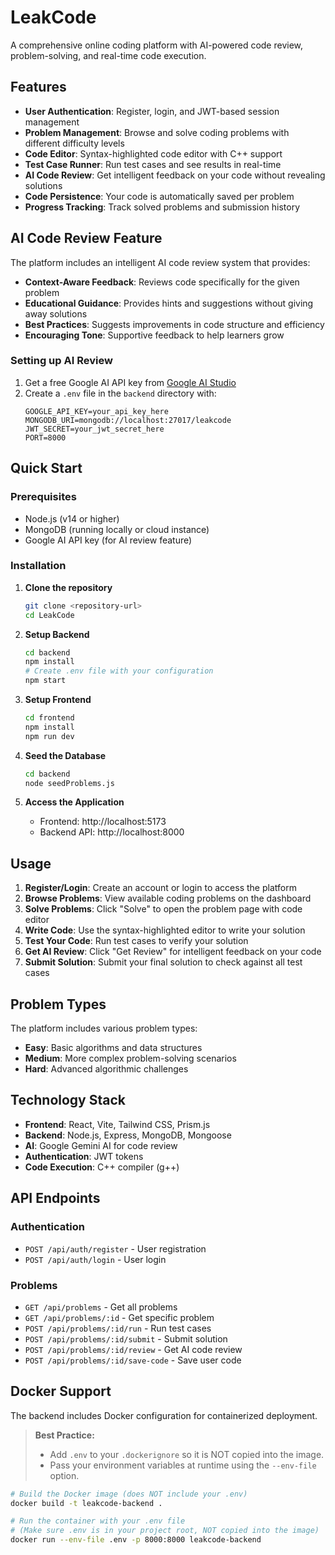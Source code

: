 # LeakCode

A comprehensive online coding platform with AI-powered code review, problem-solving, and real-time code execution.

## Features

- **User Authentication**: Register, login, and JWT-based session management
- **Problem Management**: Browse and solve coding problems with different difficulty levels
- **Code Editor**: Syntax-highlighted code editor with C++ support
- **Test Case Runner**: Run test cases and see results in real-time
- **AI Code Review**: Get intelligent feedback on your code without revealing solutions
- **Code Persistence**: Your code is automatically saved per problem
- **Progress Tracking**: Track solved problems and submission history

## AI Code Review Feature

The platform includes an intelligent AI code review system that provides:

- **Context-Aware Feedback**: Reviews code specifically for the given problem
- **Educational Guidance**: Provides hints and suggestions without giving away solutions
- **Best Practices**: Suggests improvements in code structure and efficiency
- **Encouraging Tone**: Supportive feedback to help learners grow

### Setting up AI Review

1. Get a free Google AI API key from [Google AI Studio](https://makersuite.google.com/app/apikey)
2. Create a `.env` file in the `backend` directory with:
   ```
   GOOGLE_API_KEY=your_api_key_here
   MONGODB_URI=mongodb://localhost:27017/leakcode
   JWT_SECRET=your_jwt_secret_here
   PORT=8000
   ```

## Quick Start

### Prerequisites

- Node.js (v14 or higher)
- MongoDB (running locally or cloud instance)
- Google AI API key (for AI review feature)

### Installation

1. **Clone the repository**
   ```bash
   git clone <repository-url>
   cd LeakCode
   ```

2. **Setup Backend**
   ```bash
   cd backend
   npm install
   # Create .env file with your configuration
   npm start
   ```

3. **Setup Frontend**
   ```bash
   cd frontend
   npm install
   npm run dev
   ```

4. **Seed the Database**
   ```bash
   cd backend
   node seedProblems.js
   ```

5. **Access the Application**
   - Frontend: http://localhost:5173
   - Backend API: http://localhost:8000

## Usage

1. **Register/Login**: Create an account or login to access the platform
2. **Browse Problems**: View available coding problems on the dashboard
3. **Solve Problems**: Click "Solve" to open the problem page with code editor
4. **Write Code**: Use the syntax-highlighted editor to write your solution
5. **Test Your Code**: Run test cases to verify your solution
6. **Get AI Review**: Click "Get Review" for intelligent feedback on your code
7. **Submit Solution**: Submit your final solution to check against all test cases

## Problem Types

The platform includes various problem types:
- **Easy**: Basic algorithms and data structures
- **Medium**: More complex problem-solving scenarios
- **Hard**: Advanced algorithmic challenges

## Technology Stack

- **Frontend**: React, Vite, Tailwind CSS, Prism.js
- **Backend**: Node.js, Express, MongoDB, Mongoose
- **AI**: Google Gemini AI for code review
- **Authentication**: JWT tokens
- **Code Execution**: C++ compiler (g++)

## API Endpoints

### Authentication
- `POST /api/auth/register` - User registration
- `POST /api/auth/login` - User login

### Problems
- `GET /api/problems` - Get all problems
- `GET /api/problems/:id` - Get specific problem
- `POST /api/problems/:id/run` - Run test cases
- `POST /api/problems/:id/submit` - Submit solution
- `POST /api/problems/:id/review` - Get AI code review
- `POST /api/problems/:id/save-code` - Save user code


## Docker Support

The backend includes Docker configuration for containerized deployment.

> **Best Practice:**
> - Add `.env` to your `.dockerignore` so it is NOT copied into the image.
> - Pass your environment variables at runtime using the `--env-file` option.

```sh
# Build the Docker image (does NOT include your .env)
docker build -t leakcode-backend .

# Run the container with your .env file
# (Make sure .env is in your project root, NOT copied into the image)
docker run --env-file .env -p 8000:8000 leakcode-backend
```

